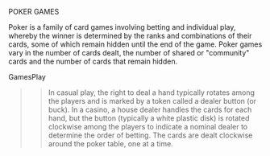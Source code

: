 POKER GAMES

Poker is a family of card games involving betting and individual play, 
whereby the winner is determined by the ranks and combinations of their cards, 
some of which remain hidden until the end of the game. Poker games vary in the number of cards dealt, 
the number of shared or "community" cards and the number of cards that remain hidden.

GamesPlay
>>In casual play, the right to deal a hand typically rotates among the players and is marked 
by a token called a dealer button (or buck). In a casino, a house dealer handles the cards for each hand, 
but the button (typically a white plastic disk) is rotated clockwise among the players to indicate a nominal
dealer to determine the order of betting. The cards are dealt clockwise around the poker table, one at a time.

